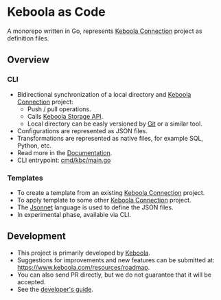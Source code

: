 # Keboola as Code

A monorepo written in Go, represents [Keboola Connection](https://www.keboola.com/product/overview) project as definition files.

## Overview

### CLI

- Bidirectional synchronization of a local directory and [Keboola Connection](https://www.keboola.com/product/overview) project:
  - Push / pull operations.
  - Calls [Keboola Storage API](https://developers.keboola.com/integrate/storage/api/).
  - Local directory can be easly versioned by [Git](https://git-scm.com/) or a similar tool.
- Configurations are represented as JSON files.
- Transformations are represented as native files, for example SQL, Python, etc.
- Read more in the [Documentation](https://developers.keboola.com/cli/).
- CLI entrypoint: [cmd/kbc/main.go](https://github.com/keboola/keboola-as-code/blob/main/cmd/kbc/main.go)

### Templates

- To create a template from an existing [Keboola Connection](https://www.keboola.com/product/overview) project.
- To apply template to some other [Keboola Connection](https://www.keboola.com/product/overview) project.
- The [Jsonnet](https://jsonnet.org/) language is used to define the JSON files.
- In experimental phase, available via CLI.

## Development

- This project is primarily developed by [Keboola](https://www.keboola.com/).
- Suggestions for improvements and new features can be submitted at:  
  https://www.keboola.com/resources/roadmap.
- You can also send PR directly, but we do not guarantee that it will be accepted.
- See the [developer's guide](./docs/DEVELOPMENT.md).
